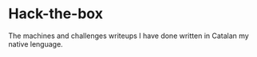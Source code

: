 # Hack-the-box
The machines and challenges writeups I have done written in Catalan my native lenguage.
